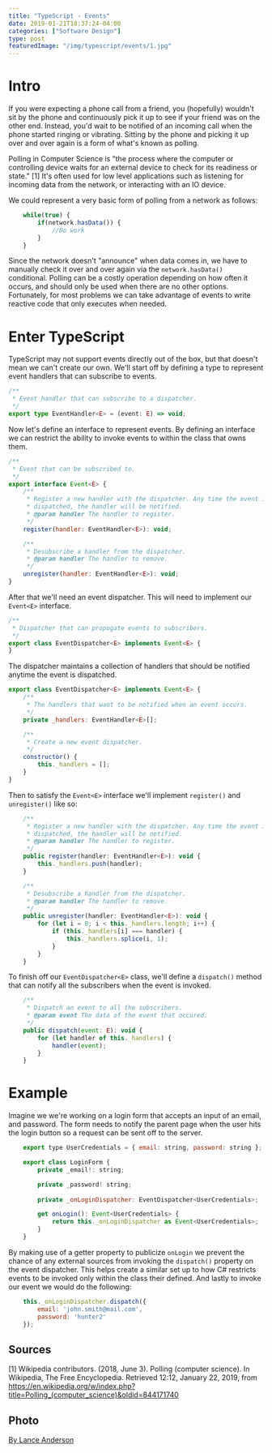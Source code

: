 ```yaml
---
title: "TypeScript - Events"
date: 2019-01-21T18:37:24-04:00
categories: ["Software Design"]
type: post
featuredImage: "/img/typescript/events/1.jpg"
---
```


# Intro

If you were expecting a phone call from a friend, you (hopefully) wouldn't sit by the phone and continuously pick it up to see if your friend was on the other end. Instead, you'd wait to be notified of an incoming call when the phone started ringing or vibrating. Sitting by the phone and picking it up over and over again is a form of what's known as polling. 

Polling in Computer Science is "the process where the computer or controlling device waits for an external device to check for its readiness or state." [1] It's often used for low level applications such as listening for incoming data from the network, or interacting with an IO device. 

We could represent a very basic form of polling from a network as follows:

```ts
    while(true) {
        if(network.hasData()) {
            //Do work
        }
    }
```

Since the network doesn't "announce" when data comes in, we have to manually check it over and over again via the `network.hasData()` conditional. Polling can be a costly operation depending on how often it occurs, and should only be used when there are no other options. Fortunately, for most problems we can take advantage of events to write reactive code that only executes when needed. 

# Enter TypeScript

TypeScript may not support events directly out of the box, but that doesn't mean we can't create our own. We'll start off by defining a type to represent event handlers that can subscribe to events.

```ts
/**
 * Event handler that can subscribe to a dispatcher.
 */
export type EventHandler<E> = (event: E) => void;
```

Now let's define an interface to represent events. By defining an interface we can restrict the ability to invoke events to within the class that owns them.

```js
/**
 * Event that can be subscribed to.
 */
export interface Event<E> {
    /**
     * Register a new handler with the dispatcher. Any time the event is
     * dispatched, the handler will be notified.
     * @param handler The handler to register.
     */
    register(handler: EventHandler<E>): void;

    /**
     * Desubscribe a handler from the dispatcher.
     * @param handler The handler to remove.
     */
    unregister(handler: EventHandler<E>): void;
}
```

After that we'll need an event dispatcher. This will need to implement our `Event<E>` interface.

```js
/**
 * Dispatcher that can propogate events to subscribers.
 */
export class EventDispatcher<E> implements Event<E> {
}
```

The dispatcher maintains a collection of handlers that should be notified anytime the event is dispatched.

```js
export class EventDispatcher<E> implements Event<E> {
    /**
     * The handlers that want to be notified when an event occurs.
     */
    private _handlers: EventHandler<E>[];

    /**
     * Create a new event dispatcher.
     */
    constructor() {
        this._handlers = [];
    }
}
```

Then to satisfy the `Event<E>` interface we'll implement `register()` and `unregister()` like so:

```js
    /**
     * Register a new handler with the dispatcher. Any time the event is
     * dispatched, the handler will be notified.
     * @param handler The handler to register.
     */
    public register(handler: EventHandler<E>): void {
        this._handlers.push(handler);
    }

    /**
     * Desubscribe a handler from the dispatcher.
     * @param handler The handler to remove.
     */
    public unregister(handler: EventHandler<E>): void {
        for (let i = 0; i < this._handlers.length; i++) {
            if (this._handlers[i] === handler) {
                this._handlers.splice(i, 1);
            }
        }
    }
```

To finish off our `EventDispatcher<E>` class, we'll define a `dispatch()` method that can notify all the subscribers when the event is invoked.

```js
    /**
     * Dispatch an event to all the subscribers.
     * @param event The data of the event that occured.
     */
    public dispatch(event: E): void {
        for (let handler of this._handlers) {
            handler(event);
        }
    }
```

# Example

Imagine we we're working on a login form that accepts an input of an email, and password. The form needs to notify the parent page when the user hits the login button so a request can be sent off to the server. 

```js
    export type UserCredentials = { email: string, password: string };

    export class LoginForm {
        private _email!: string;

        private _password! string;
        
        private _onLoginDispatcher: EventDispatcher<UserCredentials>;

        get onLogin(): Event<UserCredentials> {
            return this._onLoginDispatcher as Event<UserCredentials>;
        }
    }
```

By making use of a getter property to publicize `onLogin` we prevent the chance of any external sources from invoking the `dispatch()` property on the event dispatcher. This helps create a similar set up to how C# restricts events to be invoked only within the class their defined. And lastly to invoke our event we would do the following:

```js
    this._onLoginDispatcher.dispatch({
        email: 'john.smith@mail.com', 
        password: 'hunter2' 
    });
```

## Sources

[1] Wikipedia contributors. (2018, June 3). Polling (computer science). In Wikipedia, The Free Encyclopedia. Retrieved 12:12, January 22, 2019, from https://en.wikipedia.org/w/index.php?title=Polling_(computer_science)&oldid=844171740

## Photo

[By Lance Anderson](https://unsplash.com/photos/yV-an6f_rqo)

